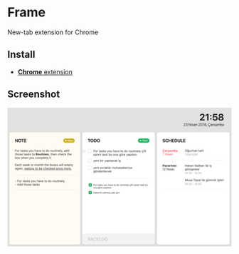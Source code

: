 # Frame

New-tab extension for Chrome

## Install

- [**Chrome** extension](https://chrome.google.com/webstore/detail/frame/pimalalkfhkmnlhoapdlhilkghboiimc)

## Screenshot

![screenshot](screenshot.png)
